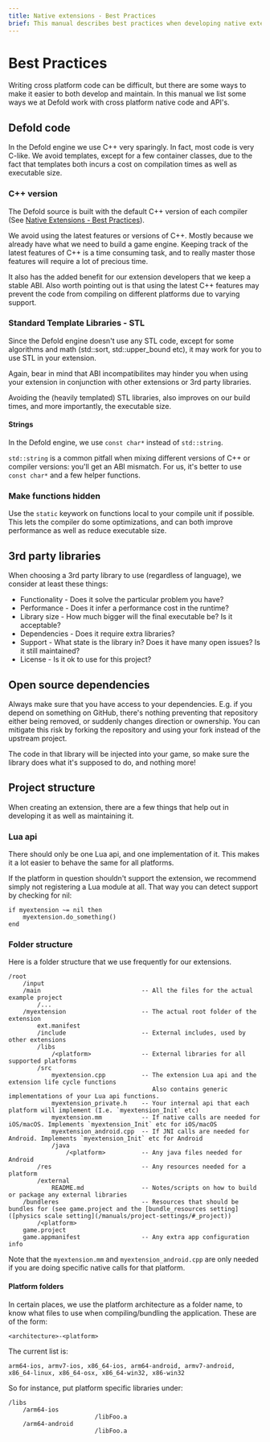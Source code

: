 ```yaml
---
title: Native extensions - Best Practices
brief: This manual describes best practices when developing native extensions.
---
```


# Best Practices

Writing cross platform code can be difficult, but there are some ways to make it easier to both develop and maintain. In this manual we list some ways we at Defold work with cross platform native code and API's.

## Defold code

In the Defold engine we use C++ very sparingly. In fact, most code is very C-like. We avoid templates, except for a few container classes, due to the fact that templates both incurs a cost on compilation times as well as executable size.

### C++ version

The Defold source is built with the default C++ version of each compiler (See [Native Extensions - Best Practices](/manuals/extensions-best-practices/)).

We avoid using the latest features or versions of C++. Mostly because we already have what we need to build a game engine. Keeping track of the latest features of C++ is a time consuming task, and to really master those features will require a lot of precious time.

It also has the added benefit for our extension developers that we keep a stable ABI. Also worth pointing out is that using the latest C++ features may prevent the code from compiling on different platforms due to varying support.

### Standard Template Libraries - STL

Since the Defold engine doesn't use any STL code, except for some algorithms and math (std::sort, std::upper_bound etc), it may work for you to use STL in your extension.

Again, bear in mind that ABI incompatibilites may hinder you when using your extension in conjunction with other extensions or 3rd party libraries.

Avoiding the (heavily templated) STL libraries, also improves on our build times, and more importantly, the executable size.

#### Strings

In the Defold engine, we use `const char*` instead of `std::string`.

`std::string` is a common pitfall when mixing different versions of C++ or compiler versions: you'll get an ABI mismatch.
For us, it's better to use `const char*` and a few helper functions.

### Make functions hidden

Use the `static` keywork on functions local to your compile unit if possible. This lets the compiler do some optimizations, and can both improve performance as well as reduce executable size.

## 3rd party libraries

When choosing a 3rd party library to use (regardless of language), we consider at least these things:

* Functionality - Does it solve the particular problem you have?
* Performance - Does it infer a performance cost in the runtime?
* Library size - How much bigger will the final executable be? Is it acceptable?
* Dependencies - Does it require extra libraries?
* Support - What state is the library in? Does it have many open issues? Is it still maintained?
* License - Is it ok to use for this project?


## Open source dependencies

Always make sure that you have access to your dependencies. E.g. if you depend on something on GitHub, there's nothing preventing that repository either being removed, or suddenly changes direction or ownership. You can mitigate this risk by forking the repository and using your fork instead of the upstream project.

The code in that library will be injected into your game, so make sure the library does what it's supposed to do, and nothing more!


## Project structure

When creating an extension, there are a few things that help out in developing it as well as maintaining it.

### Lua api

There should only be one Lua api, and one implementation of it. This makes it a lot easier to behave the same for all platforms.

If the platform in question shouldn't support the extension, we recommend simply not registering a Lua module at all.
That way you can detect support by checking for nil:

    if myextension ~= nil then
        myextension.do_something()
    end

### Folder structure

Here is a folder structure that we use frequently for our extensions.

    /root
        /input
        /main                            -- All the files for the actual example project
            /...
        /myextension                     -- The actual root folder of the extension
            ext.manifest
            /include                     -- External includes, used by other extensions
            /libs
                /<platform>              -- External libraries for all supported platforms
            /src
                myextension.cpp          -- The extension Lua api and the extension life cycle functions
                                            Also contains generic implementations of your Lua api functions.
                myextension_private.h    -- Your internal api that each platform will implement (I.e. `myextension_Init` etc)
                myextension.mm           -- If native calls are needed for iOS/macOS. Implements `myextension_Init` etc for iOS/macOS
                myextension_android.cpp  -- If JNI calls are needed for Android. Implements `myextension_Init` etc for Android
                /java
                    /<platform>          -- Any java files needed for Android
            /res                         -- Any resources needed for a platform
            /external
                README.md                -- Notes/scripts on how to build or package any external libraries
        /bundleres                       -- Resources that should be bundles for (see game.project and the [bundle_resources setting]([physics scale setting](/manuals/project-settings/#_project))
            /<platform>
        game.project
        game.appmanifest                 -- Any extra app configuration info


Note that the `myextension.mm` and `myextension_android.cpp` are only needed if you are doing specific native calls for that platform.

#### Platform folders

In certain places, we use the platform architecture as a folder name, to know what files to use when compiling/bundling the application.
These are of the form:

    <architecture>-<platform>

The current list is:

    arm64-ios, armv7-ios, x86_64-ios, arm64-android, armv7-android, x86_64-linux, x86_64-osx, x86_64-win32, x86-win32

So for instance, put platform specific libraries under:

    /libs
        /arm64-ios
                            /libFoo.a
        /arm64-android
                            /libFoo.a

